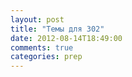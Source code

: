```yaml
---
layout: post
title: "Темы для 302"
date: 2012-08-14T18:49:00
comments: true
categories: prep
---
```

